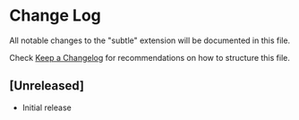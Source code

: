 # Change Log

All notable changes to the "subtle" extension will be documented in this file.

Check [Keep a Changelog](http://keepachangelog.com/) for recommendations on how to structure this file.

## [Unreleased]

- Initial release
